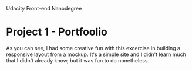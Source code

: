 Udacity Front-end Nanodegree

# Project 1 - Portfoolio

As you can see, I had some creative fun with this excercise in building a responsive layout from a mockup. It's a simple site and I didn't learn much that I didn't already know, but it was fun to do nonetheless.
